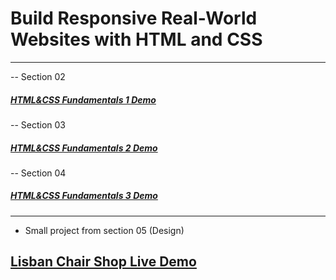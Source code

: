 # Build Responsive Real-World Websites with HTML and CSS
---
-- Section 02
##### [HTML&CSS Fundamentals 1 Demo](https://html-css-fundamentals-1-daher29.netlify.app/)

-- Section 03
##### [HTML&CSS Fundamentals 2 Demo](https://html-css-fundamentals-2-daher29.netlify.app/)

-- Section 04
##### [HTML&CSS Fundamentals 3 Demo](https://html-css-fundamentals-3-daher29.netlify.app/)

---
- Small project from section 05 (Design)
## [Lisban Chair Shop Live Demo](https://lisbon-chair-shop-daher29.netlify.app/)

